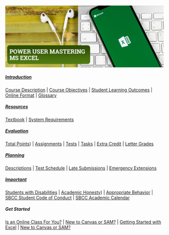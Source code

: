 ![Power-USER-Mastering-MS-Excel-Banner.jpg](/images/Power-USER-Mastering-MS-Excel-Banner.jpg)

##### <a href="https://philcarter.github.io/COMP-109/syllabus/introduction.html" target="_blank">Introduction</a>
<a href="https://philcarter.github.io/COMP-109/syllabus/introduction.html#course-description" target="_blank">Course Description</a> | 
<a href="https://philcarter.github.io/COMP-109/syllabus/introduction.html#course-objectives" target="_blank">Course Objectives</a> | 
<a href="https://philcarter.github.io/COMP-109/syllabus/introduction.html#student-learning-outcomes" target="_blank">Student Learning Outcomes</a> | 
<a href="https://philcarter.github.io/COMP-109/syllabus/introduction.html#online-format" target="_blank">Online Format</a> | 
<a href="https://philcarter.github.io/COMP-109/syllabus/introduction.html#glossary" target="_blank">Glossary</a>
##### <a href="https://philcarter.github.io/COMP-109/syllabus/resources.html" target="_blank">Resources</a>
<a href="https://philcarter.github.io/COMP-109/syllabus/resources.html#textbook" target="_blank">Textbook</a> | 
<a href="https://philcarter.github.io/COMP-109/syllabus/resources.html#system-requirements" target="_blank">System Requirements</a>
##### <a href="https://philcarter.github.io/COMP-109/syllabus/evaluation.html" target="_blank">Evaluation</a>
<a href="https://philcarter.github.io/COMP-109/syllabus/evaluation.html#total-points" target="_blank">Total Points</a>) | 
<a href="https://philcarter.github.io/COMP-109/syllabus/evaluation.html#assignments" target="_blank">Assignments</a> | 
<a href="https://philcarter.github.io/COMP-109/syllabus/evaluation.html#tests)" target="_blank">Tests</a> |
<a href="https://philcarter.github.io/COMP-109/syllabus/evaluation.html#Orientation" target="_blank">Tasks</a> | 
<a href="https://philcarter.github.io/COMP-109/syllabus/evaluation.html#extra-credit" target="_blank">Extra Credit</a> | 
<a href="https://philcarter.github.io/COMP-109/syllabus/evaluation.html#course-grade-scale" target="_blank">Letter Grades</a>
##### <a href="https://philcarter.github.io/COMP-109/syllabus/planning.html" target="_blank">Planning</a>
<a href="https://philcarter.github.io/COMP-109/syllabus/planning.html#assignment-descriptions" target="_blank">Descriptions</a> | 
<a href="https://philcarter.github.io/COMP-109/syllabus/planning.html#test-schedule" target="_blank">Test Schedule</a> | 
<a href="https://philcarter.github.io/COMP-109/syllabus/planning.html#late-submissions" target="_blank">Late Submissions</a> | 
<a href="https://philcarter.github.io/COMP-109/syllabus/planning.html#emergency-extensions" target="_blank">Emergency Extensions</a>
##### <a href="https://philcarter.github.io/COMP-109/syllabus/important.html" target="_blank">Important</a>
<a href="https://philcarter.github.io/COMP-109/syllabus/important.html#students-with-disabilities" target="_blank">Students with Disabilities</a> | 
<a href="https://philcarter.github.io/COMP-109/syllabus/important.html#academic-honesty" target="_blank">Academic Honesty</a>) | 
<a href="https://philcarter.github.io/COMP-109/syllabus/important.html#appropriate-behavior" target="_blank">Appropriate Behavior</a> | 
<a href="http://www.sbcc.edu/security/standards_of_conduct.php" target="_blank">SBCC Student Code of Conduct</a> | 
<a href="https://www.sbcc.edu/calendar/" target="_blank">SBCC Academic Calendar</a>
##### Get Started
<a href="http://www.sbcc.edu/distanceeducation/distanceedorientation.php" target="_blank">Is an Online Class For You?</a> |
<a href="https://canvas.sbcc.edu/courses/33499/modules#module_130896" target="_blank">New to Canvas or SAM?</a> |
<a href="https://canvas.sbcc.edu/courses/33499/modules#module_124518" target="_blank">Getting Started with Excel</a> |
<a href="https://canvas.sbcc.edu/courses/33499/discussion_topics/292342" target="_blank">New to Canvas or SAM?</a>
